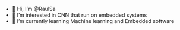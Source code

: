 - 👋 Hi, I’m @RaulSa
- 👀 I’m interested in CNN that run on embedded systems 
- 🌱 I’m currently learning Machine learning and Embedded software 


<!---
RaulSa/RaulSa is a ✨ special ✨ repository because its `README.md` (this file) appears on your GitHub profile.
You can click the Preview link to take a look at your changes.
--->
